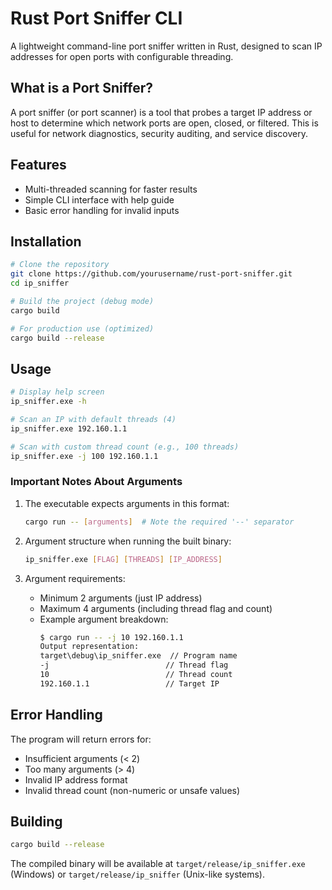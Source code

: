 # Rust Port Sniffer CLI

A lightweight command-line port sniffer written in Rust, designed to scan IP addresses for open ports with configurable threading.

## What is a Port Sniffer?

A port sniffer (or port scanner) is a tool that probes a target IP address or host to determine which network ports are open, closed, or filtered. This is useful for network diagnostics, security auditing, and service discovery.

## Features

- Multi-threaded scanning for faster results
- Simple CLI interface with help guide
- Basic error handling for invalid inputs

## Installation

```bash
# Clone the repository
git clone https://github.com/yourusername/rust-port-sniffer.git
cd ip_sniffer

# Build the project (debug mode)
cargo build

# For production use (optimized)
cargo build --release
```

## Usage

```bash
# Display help screen
ip_sniffer.exe -h

# Scan an IP with default threads (4)
ip_sniffer.exe 192.160.1.1

# Scan with custom thread count (e.g., 100 threads)
ip_sniffer.exe -j 100 192.160.1.1
```

### Important Notes About Arguments

1. The executable expects arguments in this format:
   ```bash
   cargo run -- [arguments]  # Note the required '--' separator
   ```

2. Argument structure when running the built binary:
   ```bash
   ip_sniffer.exe [FLAG] [THREADS] [IP_ADDRESS]
   ```

3. Argument requirements:
   - Minimum 2 arguments (just IP address)
   - Maximum 4 arguments (including thread flag and count)
   - Example argument breakdown:
     ```bash
     $ cargo run -- -j 10 192.160.1.1
     Output representation:
     target\debug\ip_sniffer.exe  // Program name
     -j                          // Thread flag
     10                          // Thread count
     192.160.1.1                 // Target IP
     ```

## Error Handling

The program will return errors for:
- Insufficient arguments (< 2)
- Too many arguments (> 4)
- Invalid IP address format
- Invalid thread count (non-numeric or unsafe values)

## Building

```bash
cargo build --release
```

The compiled binary will be available at `target/release/ip_sniffer.exe` (Windows) or `target/release/ip_sniffer` (Unix-like systems).